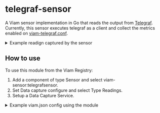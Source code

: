 # telegraf-sensor

A Viam sensor implementation in Go that reads the output from [Telegraf](https://github.com/influxdata/telegraf). 
Currently, this sensor executes telegraf as a client and collect the metrics enabled on [viam-telegraf.conf](viam-telegraf.conf). 

<details> 
<summary>Example readign captured by the sensor</summary>
<code lang="json">
    {
        "readings": {
            "disk": {
                "/boot/firmware": {
                    "fields": {
                    "used_percent": 12.108794558740177,
                    "free": 470011904,
                    "inodes_free": 0,
                    "inodes_total": 0,
                    "inodes_used": 0,
                    "inodes_used_percent": 0,
                    "total": 534765568,
                    "used": 64753664
                    },
                    "tags": {
                    "device": "mmcblk0p1",
                    "fstype": "vfat",
                    "host": "myhost",
                    "mode": "rw",
                    "path": "/boot/firmware"
                    },
                    "timestamp": 1707848856
                },
                "/": {
                    "timestamp": 1707848856,
                    "fields": {
                    "total": 125321166848,
                    "used": 2378993664,
                    "used_percent": 2.0001903732962742,
                    "free": 116559368192,
                    "inodes_free": 7439341,
                    "inodes_total": 7500896,
                    "inodes_used": 61555,
                    "inodes_used_percent": 0.8206352947701181
                    },
                    "tags": {
                    "mode": "rw",
                    "path": "/",
                    "device": "mmcblk0p2",
                    "fstype": "ext4",
                    "host": "myhost"
                    }
                }
            },
            "processes": {
                "myhost": {
                    "timestamp": 1707848856,
                    "fields": {
                    "running": 0,
                    "total_threads": 196,
                    "idle": 67,
                    "sleeping": 80,
                    "zombies": 0,
                    "paging": 0,
                    "total": 147,
                    "stopped": 0,
                    "unknown": 0,
                    "blocked": 0,
                    "dead": 0
                    },
                    "tags": {
                    "host": "myhost"
                    }
                }
            },
            "system": {
                "myhost": {
                    "fields": {
                    "n_unique_users": 0,
                    "n_users": 0,
                    "uptime": 10581,
                    "uptime_format": " 2:56",
                    "load1": 0.25,
                    "load15": 0.19,
                    "load5": 0.21,
                    "n_cpus": 4
                    },
                    "tags": {
                    "host": "myhost"
                    },
                    "timestamp": 1707848856
                }
            },
            "net": {
                "eth0": {
                    "fields": {
                    "err_out": 0,
                    "packets_recv": 224742,
                    "packets_sent": 71571,
                    "bytes_recv": 279368016,
                    "bytes_sent": 12627184,
                    "drop_in": 0,
                    "drop_out": 0,
                    "err_in": 0
                    },
                    "tags": {
                    "host": "myhost",
                    "interface": "eth0"
                    },
                    "timestamp": 1707848856
                },
                "wlan0": {
                    "timestamp": 1707848856,
                    "fields": {
                    "err_out": 0,
                    "packets_recv": 41873,
                    "packets_sent": 6761,
                    "bytes_recv": 28686421,
                    "bytes_sent": 1251119,
                    "drop_in": 31,
                    "drop_out": 0,
                    "err_in": 0
                    },
                    "tags": {
                    "host": "myhost",
                    "interface": "wlan0"
                    }
                }
            }
        }
    }
</code>
</details> 

## How to use 
To use this module from the Viam Registry:
1. Add a component of type Sensor and select viam-sensor:telegrafsensor.
2. Set Data capture configure and select Type Readings.
3. Setup a Data Capture Service.

<details> 
<summary>Example viam.json config using the module</summary>
<code lang="json">
{
  "components": [
    {
      "name": "myststemsor",
      "model": "viam:viam-sensor:telegrafsensor",
      "type": "sensor",
      "namespace": "rdk",
      "attributes": {},
      "depends_on": [],
      "service_configs": [
        {
          "type": "data_manager",
          "attributes": {
            "capture_methods": [
              {
                "method": "Readings",
                "additional_params": {},
                "capture_frequency_hz": 0.2
              }
            ]
          }
        }
      ]
    }
  ],
  "modules": [
    {
      "module_id": "viam:viam-telegraf-sensor",
      "version": "latest",
      "type": "registry",
      "name": "viam_viam-telegraf-sensor"
    }
  ],
  "services": [
    {
      "attributes": {
        "sync_disabled": false,
        "sync_interval_mins": 0.1,
        "capture_dir": "",
        "tags": [],
        "additional_sync_paths": [],
        "capture_disabled": false
      },
      "name": "Data-Management-Service",
      "type": "data_manager"
    }
  ]
}
</code>
</details>
